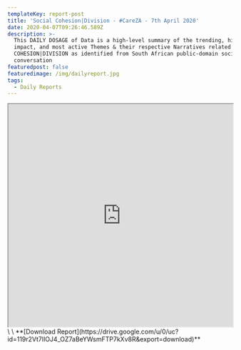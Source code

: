 ```yaml
---
templateKey: report-post
title: 'Social Cohesion|Division - #CareZA - 7th April 2020'
date: 2020-04-07T09:26:46.589Z
description: >-
  This DAILY DOSAGE of Data is a high-level summary of the trending, highest
  impact, and most active Themes & their respective Narratives related to SOCIAL
  COHESION|DIVISION as identified from South African public-domain social media
  conversation
featuredpost: false
featuredimage: /img/dailyreport.jpg
tags:
  - Daily Reports
---
```

<iframe src="https://drive.google.com/file/d/119r2Vt7lIOJ4_OZ7aBeYWsmFTP7kXv8R/preview" width="100%" height="500"></iframe>\
\
**[Download Report](https://drive.google.com/u/0/uc?id=119r2Vt7lIOJ4_OZ7aBeYWsmFTP7kXv8R&export=download)**